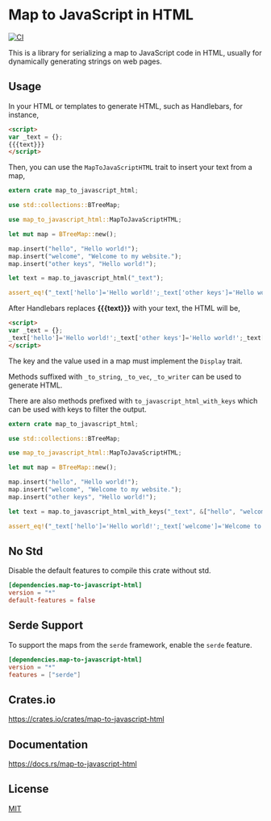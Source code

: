 Map to JavaScript in HTML
====================

[![CI](https://github.com/magiclen/map-to-javascript-html/actions/workflows/ci.yml/badge.svg)](https://github.com/magiclen/map-to-javascript-html/actions/workflows/ci.yml)

This is a library for serializing a map to JavaScript code in HTML, usually for dynamically generating strings on web pages.

## Usage

In your HTML or templates to generate HTML, such as Handlebars, for instance,

```html
<script>
var _text = {};
{{{text}}}
</script>
```

Then, you can use the `MapToJavaScriptHTML` trait to insert your text from a map,

```rust
extern crate map_to_javascript_html;

use std::collections::BTreeMap;

use map_to_javascript_html::MapToJavaScriptHTML;

let mut map = BTreeMap::new();

map.insert("hello", "Hello world!");
map.insert("welcome", "Welcome to my website.");
map.insert("other keys", "Hello world!");

let text = map.to_javascript_html("_text");

assert_eq!("_text['hello']='Hello world!';_text['other keys']='Hello world!';_text['welcome']='Welcome to my website.';", text);
```

After Handlebars replaces **{{{text}}}** with your text, the HTML will be,

```html
<script>
var _text = {};
_text['hello']='Hello world!';_text['other keys']='Hello world!';_text['welcome']='Welcome to my website.';
</script>
```

The key and the value used in a map must implement the `Display` trait.

Methods suffixed with `_to_string`, `_to_vec`, `_to_writer` can be used to generate HTML.

There are also methods prefixed with `to_javascript_html_with_keys` which can be used with keys to filter the output.

```rust
extern crate map_to_javascript_html;

use std::collections::BTreeMap;

use map_to_javascript_html::MapToJavaScriptHTML;

let mut map = BTreeMap::new();

map.insert("hello", "Hello world!");
map.insert("welcome", "Welcome to my website.");
map.insert("other keys", "Hello world!");

let text = map.to_javascript_html_with_keys("_text", &["hello", "welcome"]);

assert_eq!("_text['hello']='Hello world!';_text['welcome']='Welcome to my website.';", text);
```

## No Std

Disable the default features to compile this crate without std.

```toml
[dependencies.map-to-javascript-html]
version = "*"
default-features = false
```

## Serde Support

To support the maps from the `serde` framework, enable the `serde` feature.

```toml
[dependencies.map-to-javascript-html]
version = "*"
features = ["serde"]
```

## Crates.io

https://crates.io/crates/map-to-javascript-html

## Documentation

https://docs.rs/map-to-javascript-html

## License

[MIT](LICENSE)